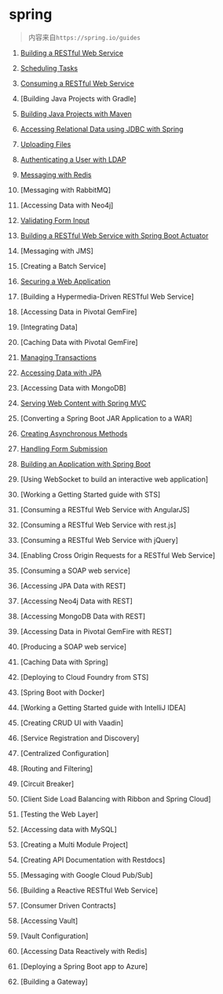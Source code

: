 # spring

>内容来自`https://spring.io/guides`

1. [Building a RESTful Web Service](md/1.md)

2. [Scheduling Tasks](md/2.md)

3. [Consuming a RESTful Web Service](md/3.md)

4. [Building Java Projects with Gradle]

5. [Building Java Projects with Maven](md/5.md)

6. [Accessing Relational Data using JDBC with Spring](md/6.md)

7. [Uploading Files](md/7.md)

8. [Authenticating a User with LDAP ](md/8.md)

9.  [Messaging with Redis](md/9.md)

10. [Messaging with RabbitMQ]

11. [Accessing Data with Neo4j]

12. [Validating Form Input](md/12.md)

13. [Building a RESTful Web Service with Spring Boot Actuator](md/13.md)

14. [Messaging with JMS]

15. [Creating a Batch Service]

16. [Securing a Web Application](md/16.md)

17. [Building a Hypermedia-Driven RESTful Web Service]

18. [Accessing Data in Pivotal GemFire]

19. [Integrating Data]

20. [Caching Data with Pivotal GemFire]

21. [Managing Transactions](md/21.md)

22. [Accessing Data with JPA](md/22.md)

23. [Accessing Data with MongoDB]

24. [Serving Web Content with Spring MVC](md/24.md)

25. [Converting a Spring Boot JAR Application to a WAR]

26. [Creating Asynchronous Methods](md/26.md)

27. [Handling Form Submission](md/27.md)

28. [Building an Application with Spring Boot](md/28.md)

29. [Using WebSocket to build an interactive web application]

30. [Working a Getting Started guide with STS]

31. [Consuming a RESTful Web Service with AngularJS]

32. [Consuming a RESTful Web Service with rest.js]

33. [Consuming a RESTful Web Service with jQuery]

34. [Enabling Cross Origin Requests for a RESTful Web Service]

35. [Consuming a SOAP web service]

36. [Accessing JPA Data with REST]

37. [Accessing Neo4j Data with REST]

38. [Accessing MongoDB Data with REST]

39. [Accessing Data in Pivotal GemFire with REST]

40. [Producing a SOAP web service]

41. [Caching Data with Spring]

42. [Deploying to Cloud Foundry from STS]

43. [Spring Boot with Docker]

44. [Working a Getting Started guide with IntelliJ IDEA]

45. [Creating CRUD UI with Vaadin]

46. [Service Registration and Discovery]

47. [Centralized Configuration]

48. [Routing and Filtering]

49. [Circuit Breaker]

50. [Client Side Load Balancing with Ribbon and Spring Cloud]

51. [Testing the Web Layer]

52. [Accessing data with MySQL]

53. [Creating a Multi Module Project]

54. [Creating API Documentation with Restdocs]

55. [Messaging with Google Cloud Pub/Sub]

56. [Building a Reactive RESTful Web Service]

57. [Consumer Driven Contracts]

58. [Accessing Vault]

59. [Vault Configuration]

60. [Accessing Data Reactively with Redis]

61. [Deploying a Spring Boot app to Azure]

62. [Building a Gateway]










